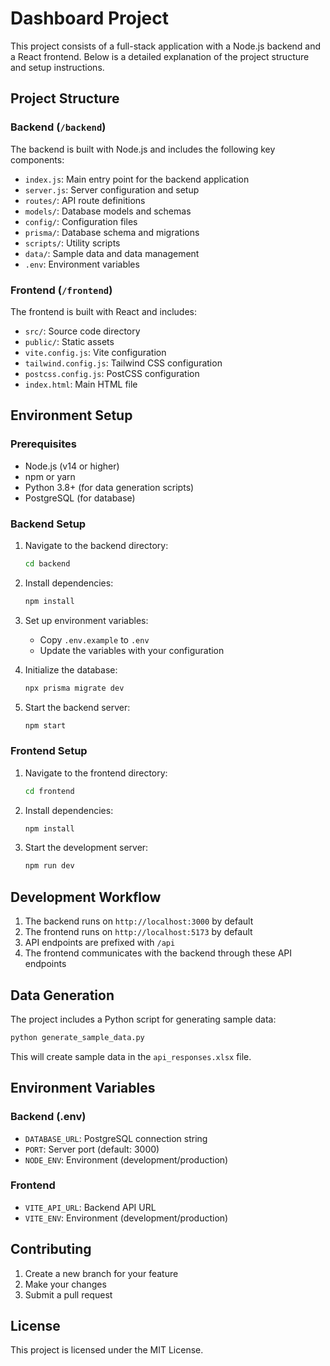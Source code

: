 # Dashboard Project

This project consists of a full-stack application with a Node.js backend and a React frontend. Below is a detailed explanation of the project structure and setup instructions.

## Project Structure

### Backend (`/backend`)

The backend is built with Node.js and includes the following key components:

- `index.js`: Main entry point for the backend application
- `server.js`: Server configuration and setup
- `routes/`: API route definitions
- `models/`: Database models and schemas
- `config/`: Configuration files
- `prisma/`: Database schema and migrations
- `scripts/`: Utility scripts
- `data/`: Sample data and data management
- `.env`: Environment variables

### Frontend (`/frontend`)

The frontend is built with React and includes:

- `src/`: Source code directory
- `public/`: Static assets
- `vite.config.js`: Vite configuration
- `tailwind.config.js`: Tailwind CSS configuration
- `postcss.config.js`: PostCSS configuration
- `index.html`: Main HTML file

## Environment Setup

### Prerequisites

- Node.js (v14 or higher)
- npm or yarn
- Python 3.8+ (for data generation scripts)
- PostgreSQL (for database)

### Backend Setup

1. Navigate to the backend directory:
   ```bash
   cd backend
   ```

2. Install dependencies:
   ```bash
   npm install
   ```

3. Set up environment variables:
   - Copy `.env.example` to `.env`
   - Update the variables with your configuration

4. Initialize the database:
   ```bash
   npx prisma migrate dev
   ```

5. Start the backend server:
   ```bash
   npm start
   ```

### Frontend Setup

1. Navigate to the frontend directory:
   ```bash
   cd frontend
   ```

2. Install dependencies:
   ```bash
   npm install
   ```

3. Start the development server:
   ```bash
   npm run dev
   ```

## Development Workflow

1. The backend runs on `http://localhost:3000` by default
2. The frontend runs on `http://localhost:5173` by default
3. API endpoints are prefixed with `/api`
4. The frontend communicates with the backend through these API endpoints

## Data Generation

The project includes a Python script for generating sample data:

```bash
python generate_sample_data.py
```

This will create sample data in the `api_responses.xlsx` file.

## Environment Variables

### Backend (.env)
- `DATABASE_URL`: PostgreSQL connection string
- `PORT`: Server port (default: 3000)
- `NODE_ENV`: Environment (development/production)

### Frontend
- `VITE_API_URL`: Backend API URL
- `VITE_ENV`: Environment (development/production)

## Contributing

1. Create a new branch for your feature
2. Make your changes
3. Submit a pull request

## License

This project is licensed under the MIT License. 